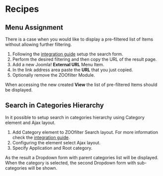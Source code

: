 # Recipes

## Menu Assignment

There is a case when you would like to display a pre-filtered list of Items without allowing further filtering.

1. Following the [integration guide](#integration) setup the search form.
2. Perform the desired filtering and then copy the URL of the result page.
3. Add a new Joomla! **External URL** Menu Item.
4. In the link address area paste the **URL** that you just copied.
5. Optionally remove the ZOOfilter Module.

When accessing the new created **View** the list of pre-filtered Items should be displayed.

## Search in Categories Hierarchy

In it possible to setup search in categories hierarchy using Category element and Ajax layout.

1. Add Category element to ZOOfilter Search layout. For more information check the [integration guide](#ntegration).
2. Configuring the element select Ajax layout.
3. Specify Application and Root category.

As the result a Dropdown form with parent categories list will be displayed. When the category is selected, the second Dropdown form with sub-categories will be shown.
